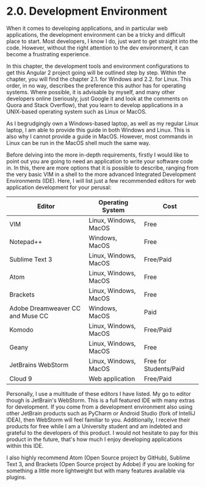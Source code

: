 # 2.0. Development Environment

When it comes to developing applications, and in particular web applications, the development environment can be a tricky and difficult place to start. Most developers, I know I do, just want to get straight into the code. However, without the right attention to the dev environment, it can become a frustrating experience. 

In this chapter, the development tools and environment configurations to get this Angular 2 project going will be outlined step by step. Within the chapter, you will find the chapter 2.1. for Windows and 2.2. for Linux. This order, in no way, describes the preference this author has for operating systems. Where possible, it is advisable by myself, and many other developers online (seriously, just Google it and look at the comments on Quora and Stack Overflow), that you learn to develop applications in a UNIX-based operating system such as Linux or MacOS. 

As I begrudgingly own a Windows-based laptop, as well as my regular Linux laptop, I am able to provide this guide in both Windows and Linux. This is also why I cannot provide a guide in MacOS. However, most commands in Linux can be run in the MacOS shell much the same way. 

Before delving into the more in-depth requirements, firstly I would like to point out you are going to need an application to write your software code in. In this, there are more options that it is possible to describe, ranging from the very basic VIM in a shell to the more advanced Integrated Development Environments (IDE). Here, I will list just a few recommended editors for web application development for your perusal:



| Editor                           | Operating System      | Cost                   |
| -------------------------------- | --------------------- | ---------------------- |
| VIM                              | Linux, Windows, MacOS | Free                   |
| Notepad++                        | Windows, MacOS        | Free                   |
| Sublime Text 3                   | Linux, Windows, MacOS | Free/Paid              |
| Atom                             | Linux, Windows, MacOS | Free                   |
| Brackets                         | Linux, Windows, MacOS | Free                   |
| Adobe Dreamweaver CC and Muse CC | Windows, MacOS        | Paid                   |
| Komodo                           | Linux, Windows, MacOS | Free/Paid              |
| Geany                            | Linux, Windows, MacOS | Free                   |
| JetBrains WebStorm               | Linux, Windows, MacOS | Free for Students/Paid |
| Cloud 9                          | Web application       | Free/Paid              |



Personally, I use a multitude of these editors I have listed. My go to editor though is JetBrain's WebStorm. This is a full featured IDE with many extras for development. If you come from a development environment also using other JetBrain products such as PyCharm or Android Studio (fork of IntelliJ IDEA), then WebStorm will feel familiar to you. Additionally, I receive their products for free while I am a University student and am indebted and grateful to the developers of this product. I would not hesitate to pay for this product in the future, that's how much I enjoy developing applications within this IDE. 

I also highly recommend Atom (Open Source project by GitHub), Sublime Text 3, and Brackets (Open Source project by Adobe) if you are looking for something a little more lightweight but with many features available via plugins. 